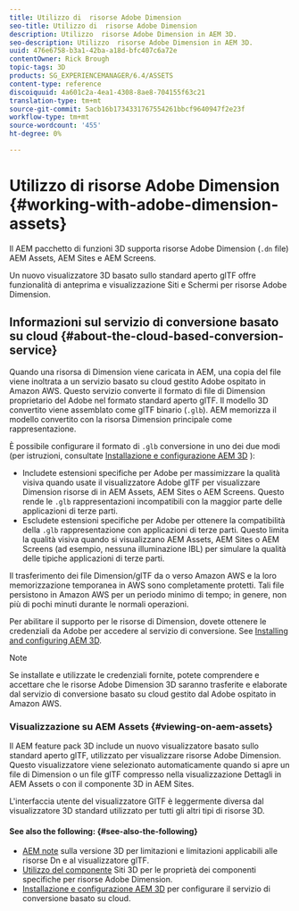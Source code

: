 ```yaml
---
title: Utilizzo di  risorse Adobe Dimension
seo-title: Utilizzo di  risorse Adobe Dimension
description: Utilizzo  risorse Adobe Dimension in AEM 3D.
seo-description: Utilizzo  risorse Adobe Dimension in AEM 3D.
uuid: 476e6758-b3a1-42ba-a18d-bfc407c6a72e
contentOwner: Rick Brough
topic-tags: 3D
products: SG_EXPERIENCEMANAGER/6.4/ASSETS
content-type: reference
discoiquuid: 4a601c2a-4ea1-4308-8ae8-704155f63c21
translation-type: tm+mt
source-git-commit: 5acb16b1734331767554261bbcf9640947f2e23f
workflow-type: tm+mt
source-wordcount: '455'
ht-degree: 0%

---
```



# Utilizzo di  risorse Adobe Dimension {#working-with-adobe-dimension-assets}

Il AEM pacchetto di funzioni 3D supporta  risorse Adobe Dimension (`.dn` file)  AEM Assets,  AEM Sites e  AEM Screens.

Un nuovo visualizzatore 3D basato sullo standard aperto glTF offre funzionalità di anteprima e visualizzazione Siti e Schermi per  risorse Adobe Dimension.

## Informazioni sul servizio di conversione basato su cloud {#about-the-cloud-based-conversion-service}

Quando una risorsa di Dimension viene caricata in AEM, una copia del file viene inoltrata a un  servizio basato su cloud gestito Adobe ospitato in  Amazon AWS. Questo servizio converte il formato di file di Dimension proprietario del Adobe  nel formato standard aperto glTF. Il modello 3D convertito viene assemblato come glTF binario (`.glb`). AEM memorizza il modello convertito con la risorsa Dimension principale come rappresentazione.

È possibile configurare il formato di `.glb` conversione in uno dei due modi (per istruzioni, consultate [Installazione e configurazione AEM 3D](install-config-3d.md) ):

* Includete estensioni specifiche per  Adobe per massimizzare la qualità visiva quando usate il visualizzatore  Adobe glTF per visualizzare Dimension risorse di  in  AEM Assets,  AEM Sites o  AEM Screens. Questo rende le `.glb` rappresentazioni incompatibili con la maggior parte delle applicazioni di terze parti.
* Escludete  estensioni specifiche per Adobe per ottenere la compatibilità della `.glb` rappresentazione con applicazioni di terze parti. Questo limita la qualità visiva quando si visualizzano  AEM Assets,  AEM Sites o  AEM Screens (ad esempio, nessuna illuminazione IBL) per simulare la qualità delle tipiche applicazioni di terze parti.

Il trasferimento dei file Dimension/glTF da o verso  Amazon AWS e la loro memorizzazione temporanea in AWS sono completamente protetti. Tali file persistono in  Amazon AWS per un periodo minimo di tempo; in genere, non più di pochi minuti durante le normali operazioni.

Per abilitare il supporto per le risorse di Dimension, dovete ottenere le credenziali da  Adobe per accedere al servizio di conversione. See [Installing and configuring AEM 3D](install-config-3d.md).

>[!NOTE]
>
>Se installate e utilizzate le credenziali fornite, potete comprendere e accettare che le risorse Adobe Dimension 3D  saranno trasferite e elaborate dal  servizio di conversione basato su cloud gestito dal Adobe ospitato in  Amazon AWS.

### Visualizzazione su  AEM Assets {#viewing-on-aem-assets}

Il AEM feature pack 3D include un nuovo visualizzatore basato sullo standard aperto glTF, utilizzato per visualizzare  risorse Adobe Dimension. Questo visualizzatore viene selezionato automaticamente quando si apre un file di Dimension o un file glTF compresso nella visualizzazione Dettagli in  AEM Assets o con il componente 3D in  AEM Sites.

L&#39;interfaccia utente del visualizzatore GlTF è leggermente diversa dal visualizzatore 3D standard utilizzato per tutti gli altri tipi di risorse 3D.

#### See also the following: {#see-also-the-following}

* [AEM note](/help/release-notes/aem3d-release-notes.md) sulla versione 3D per limitazioni e limitazioni applicabili alle risorse Dn e al visualizzatore glTF.
* [Utilizzo del componente](using-the-3d-sites-component.md) Siti 3D per le proprietà dei componenti specifiche per  risorse Adobe Dimension.
* [Installazione e configurazione AEM 3D](install-config-3d.md) per configurare il servizio di conversione basato su cloud.

